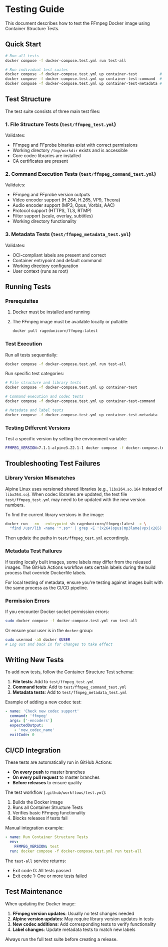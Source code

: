 # Testing Guide

This document describes how to test the FFmpeg Docker image using Container Structure Tests.

## Quick Start

```bash
# Run all tests
docker compose -f docker-compose.test.yml run test-all

# Run individual test suites
docker compose -f docker-compose.test.yml up container-test          # File structure tests
docker compose -f docker-compose.test.yml up container-test-command  # Command execution tests
docker compose -f docker-compose.test.yml up container-test-metadata # Metadata validation tests
```

## Test Structure

The test suite consists of three main test files:

### 1. File Structure Tests (`test/ffmpeg_test.yml`)

Validates:

- FFmpeg and FFprobe binaries exist with correct permissions
- Working directory `/tmp/workdir` exists and is accessible
- Core codec libraries are installed
- CA certificates are present

### 2. Command Execution Tests (`test/ffmpeg_command_test.yml`)

Validates:

- FFmpeg and FFprobe version outputs
- Video encoder support (H.264, H.265, VP9, Theora)
- Audio encoder support (MP3, Opus, Vorbis, AAC)
- Protocol support (HTTPS, TLS, RTMP)
- Filter support (scale, overlay, subtitles)
- Working directory functionality

### 3. Metadata Tests (`test/ffmpeg_metadata_test.yml`)

Validates:

- OCI-compliant labels are present and correct
- Container entrypoint and default command
- Working directory configuration
- User context (runs as root)

## Running Tests

### Prerequisites

1. Docker must be installed and running
2. The FFmpeg image must be available locally or pullable:

   ```bash
   docker pull ragedunicorn/ffmpeg:latest
   ```

### Test Execution

Run all tests sequentially:

```bash
docker compose -f docker-compose.test.yml run test-all
```

Run specific test categories:

```bash
# File structure and library tests
docker compose -f docker-compose.test.yml up container-test

# Command execution and codec tests
docker compose -f docker-compose.test.yml up container-test-command

# Metadata and label tests
docker compose -f docker-compose.test.yml up container-test-metadata
```

### Testing Different Versions

Test a specific version by setting the environment variable:

```bash
FFMPEG_VERSION=7.1.1-alpine3.22.1-1 docker compose -f docker-compose.test.yml run test-all
```

## Troubleshooting Test Failures

### Library Version Mismatches

Alpine Linux uses versioned shared libraries (e.g., `libx264.so.164` instead of `libx264.so`). When codec libraries are updated, the test file `test/ffmpeg_test.yml` may need to be updated with the new version numbers.

To find the current library versions in the image:

```bash
docker run --rm --entrypoint sh ragedunicorn/ffmpeg:latest -c \
  "find /usr/lib -name '*.so*' | grep -E '(x264|opus|mp3lame|vpx|x265)' | sort"
```

Then update the paths in `test/ffmpeg_test.yml` accordingly.

### Metadata Test Failures

If testing locally built images, some labels may differ from the released images. The GitHub Actions workflow sets certain labels during the build process that override Dockerfile labels.

For local testing of metadata, ensure you're testing against images built with the same process as the CI/CD pipeline.

### Permission Errors

If you encounter Docker socket permission errors:

```bash
sudo docker compose -f docker-compose.test.yml run test-all
```

Or ensure your user is in the `docker` group:

```bash
sudo usermod -aG docker $USER
# Log out and back in for changes to take effect
```

## Writing New Tests

To add new tests, follow the Container Structure Test schema:

1. **File tests**: Add to `test/ffmpeg_test.yml`
2. **Command tests**: Add to `test/ffmpeg_command_test.yml`
3. **Metadata tests**: Add to `test/ffmpeg_metadata_test.yml`

Example of adding a new codec test:

```yaml
- name: 'Check new codec support'
  command: 'ffmpeg'
  args: ['-encoders']
  expectedOutput:
    - 'new_codec_name'
  exitCode: 0
```

## CI/CD Integration

These tests are automatically run in GitHub Actions:

- **On every push** to master branches
- **On every pull request** to master branches
- **Before releases** to ensure quality

The test workflow (`.github/workflows/test.yml`):
1. Builds the Docker image
2. Runs all Container Structure Tests
3. Verifies basic FFmpeg functionality
4. Blocks releases if tests fail

Manual integration example:

```yaml
- name: Run Container Structure Tests
  env:
    FFMPEG_VERSION: test
  run: docker compose -f docker-compose.test.yml run test-all
```

The `test-all` service returns:
- Exit code 0: All tests passed
- Exit code 1: One or more tests failed

## Test Maintenance

When updating the Docker image:

1. **FFmpeg version updates**: Usually no test changes needed
2. **Alpine version updates**: May require library version updates in tests
3. **New codec additions**: Add corresponding tests to verify functionality
4. **Label changes**: Update metadata tests to match new labels

Always run the full test suite before creating a release.
